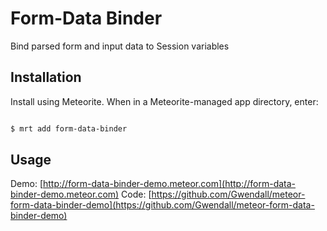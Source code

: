 Form-Data Binder
===================

Bind parsed form and input data to Session variables

Installation
------------

Install using Meteorite. When in a Meteorite-managed app directory, enter:

``` sh

$ mrt add form-data-binder
```

Usage
-----

Demo: [http://form-data-binder-demo.meteor.com](http://form-data-binder-demo.meteor.com)
Code: [https://github.com/Gwendall/meteor-form-data-binder-demo](https://github.com/Gwendall/meteor-form-data-binder-demo)
